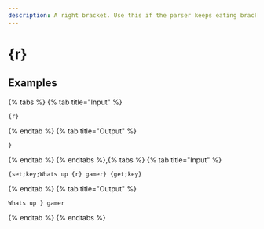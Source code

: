 ```yaml
---
description: A right bracket. Use this if the parser keeps eating brackets you want to be shown.
---
```

# {r}
## Examples
{% tabs %}
{% tab title="Input" %}
```text
{r}
```
{% endtab %}
{% tab title="Output" %}
```text
}
```
{% endtab %}
{% endtabs %},{% tabs %}
{% tab title="Input" %}
```text
{set;key;Whats up {r} gamer} {get;key}
```
{% endtab %}
{% tab title="Output" %}
```text
Whats up } gamer
```
{% endtab %}
{% endtabs %}